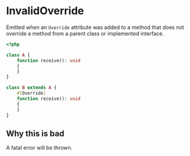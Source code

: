 # InvalidOverride

Emitted when an `Override` attribute was added to a method that does not override a method from a parent class or implemented interface.

```php
<?php

class A {
    function receive(): void
    {
    }
}

class B extends A {
    #[Override]
    function receive(): void
    {
    }
}
```

## Why this is bad

A fatal error will be thrown.
